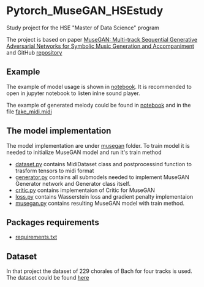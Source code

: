# Pytorch_MuseGAN_HSEstudy
Study project for the HSE "Master of Data Science" program

The project is based on paper [MuseGAN: Multi-track Sequential Generative Adversarial Networks for Symbolic Music Generation and Accompaniment](https://arxiv.org/abs/1709.06298) and GitHub [repository](https://github.com/akanametov/musegan)

## Example 
The example of model usage is shown in [notebook](MuseGAN_example.ipynb). It is recommended to open in jupyter notebook to listen inlne sound player. 

The example of generated melody could be found in [notebook](MuseGAN_example.ipynb) and in the file [fake_midi.midi](fake_midi.midi)

## The model implementation
The model implementation are under [musegan](musegan) folder. To train model it is needed to initialize MuseGAN model and run it's train method 
- [dataset.py](musegan/dataset.py) contains MidiDataset class and postprocessind function to trasform tensors to midi format
- [generator.py](musegan/generator.py) contains all submodels needed to implement MuseGAN Generator network and Generator class itself.
- [critic.py](musegan/critic.py) contains implementaion of Critic for MuseGAN
- [loss.py](musegan/loss.py) contains Wasserstein loss and gradient penalty implementaion
- [musegan.py](musegan/musegan.py) contains resulting MuseGAN model with train method. 

## Packages requirements
- [requirements.txt](requirements.txt)

## Dataset
In that project the dataset of 229 chorales of Bach for four tracks is used.
The dataset could be found [here](data/Jsb16thSeparated.npz)
